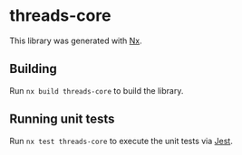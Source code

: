 # threads-core

This library was generated with [Nx](https://nx.dev).

## Building

Run `nx build threads-core` to build the library.

## Running unit tests

Run `nx test threads-core` to execute the unit tests via [Jest](https://jestjs.io).
